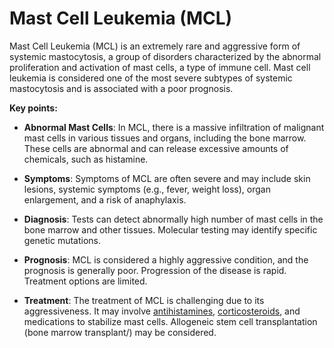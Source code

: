 # Mast Cell Leukemia (MCL)

Mast Cell Leukemia (MCL) is an extremely rare and aggressive form of systemic mastocytosis, a group of disorders characterized by the abnormal proliferation and activation of mast cells, a type of immune cell. Mast cell leukemia is considered one of the most severe subtypes of systemic mastocytosis and is associated with a poor prognosis.

**Key points:**

* **Abnormal Mast Cells**: In MCL, there is a massive infiltration of malignant mast cells in various tissues and organs, including the bone marrow. These cells are abnormal and can release excessive amounts of chemicals, such as histamine.

* **Symptoms**: Symptoms of MCL are often severe and may include skin lesions, systemic symptoms (e.g., fever, weight loss), organ enlargement, and a risk of anaphylaxis.

* **Diagnosis**: Tests can detect abnormally high number of mast cells in the bone marrow and other tissues. Molecular testing may identify specific genetic mutations.

* **Prognosis**: MCL is considered a highly aggressive condition, and the prognosis is generally poor. Progression of the disease is rapid. Treatment options are limited.

* **Treatment**: The treatment of MCL is challenging due to its aggressiveness. It may involve [antihistamines](../antihistamines/), [corticosteroids](../corticosteroids/), and medications to stabilize mast cells. Allogeneic stem cell transplantation (bone marrow transplant/) may be considered.
